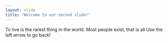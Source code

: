 ```yaml
---
layout: slide
title: "Welcome to our second slide!"
---
```

To live is the rarest thing in the world. Most people exist, that is all
Use the left arrow to go back!

